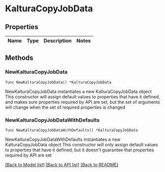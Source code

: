 # KalturaCopyJobData

## Properties

Name | Type | Description | Notes
------------ | ------------- | ------------- | -------------

## Methods

### NewKalturaCopyJobData

`func NewKalturaCopyJobData() *KalturaCopyJobData`

NewKalturaCopyJobData instantiates a new KalturaCopyJobData object
This constructor will assign default values to properties that have it defined,
and makes sure properties required by API are set, but the set of arguments
will change when the set of required properties is changed

### NewKalturaCopyJobDataWithDefaults

`func NewKalturaCopyJobDataWithDefaults() *KalturaCopyJobData`

NewKalturaCopyJobDataWithDefaults instantiates a new KalturaCopyJobData object
This constructor will only assign default values to properties that have it defined,
but it doesn't guarantee that properties required by API are set


[[Back to Model list]](../README.md#documentation-for-models) [[Back to API list]](../README.md#documentation-for-api-endpoints) [[Back to README]](../README.md)


